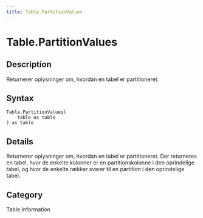 ```yaml
---
title: Table.PartitionValues
---
```


# Table.PartitionValues


## Description

Returnerer oplysninger om, hvordan en tabel er partitioneret.


## Syntax

```powerquery
Table.PartitionValues(
    table as table
) as table
```


## Details

Returnerer oplysninger om, hvordan en tabel er partitioneret.  Der returneres en tabel, hvor de enkelte kolonner er en partitionskolonne i den oprindelige tabel, og hvor de enkelte rækker svarer til en partition i den oprindelige tabel.



## Category
Table.Information
